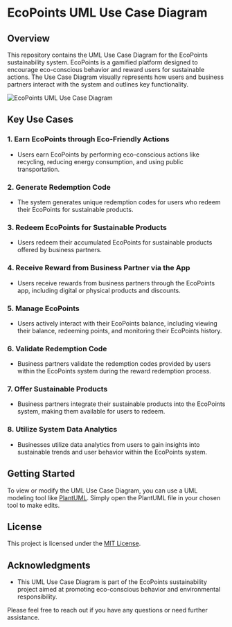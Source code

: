 # EcoPoints UML Use Case Diagram

## Overview

This repository contains the UML Use Case Diagram for the EcoPoints sustainability system. EcoPoints is a gamified platform designed to encourage eco-conscious behavior and reward users for sustainable actions. The Use Case Diagram visually represents how users and business partners interact with the system and outlines key functionality.

![EcoPoints UML Use Case Diagram](link-to-diagram-image.png)

## Key Use Cases

### 1. Earn EcoPoints through Eco-Friendly Actions
- Users earn EcoPoints by performing eco-conscious actions like recycling, reducing energy consumption, and using public transportation.

### 2. Generate Redemption Code
- The system generates unique redemption codes for users who redeem their EcoPoints for sustainable products.

### 3. Redeem EcoPoints for Sustainable Products
- Users redeem their accumulated EcoPoints for sustainable products offered by business partners.

### 4. Receive Reward from Business Partner via the App
- Users receive rewards from business partners through the EcoPoints app, including digital or physical products and discounts.

### 5. Manage EcoPoints
- Users actively interact with their EcoPoints balance, including viewing their balance, redeeming points, and monitoring their EcoPoints history.

### 6. Validate Redemption Code
- Business partners validate the redemption codes provided by users within the EcoPoints system during the reward redemption process.

### 7. Offer Sustainable Products
- Business partners integrate their sustainable products into the EcoPoints system, making them available for users to redeem.

### 8. Utilize System Data Analytics
- Businesses utilize data analytics from users to gain insights into sustainable trends and user behavior within the EcoPoints system.

## Getting Started

To view or modify the UML Use Case Diagram, you can use a UML modeling tool like [PlantUML](http://plantuml.com/). Simply open the PlantUML file in your chosen tool to make edits.

## License

This project is licensed under the [MIT License](LICENSE).

## Acknowledgments

- This UML Use Case Diagram is part of the EcoPoints sustainability project aimed at promoting eco-conscious behavior and environmental responsibility.

Please feel free to reach out if you have any questions or need further assistance.


